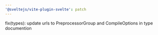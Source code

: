 ```yaml
---
'@sveltejs/vite-plugin-svelte': patch
---
```


fix(types): update urls to PreprocessorGroup and CompileOptions in type documention
